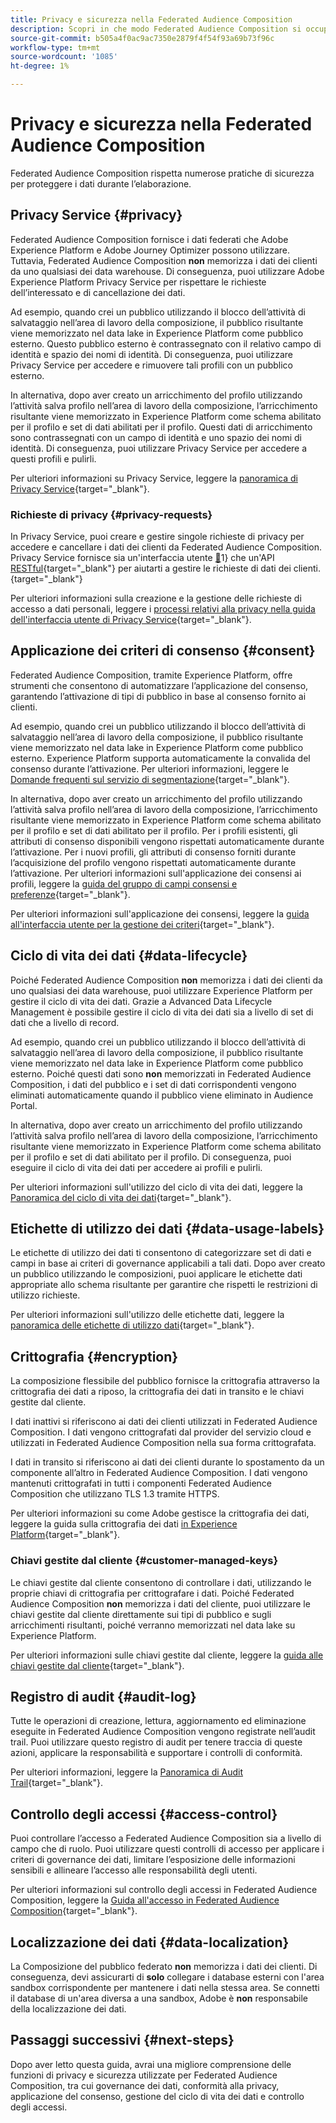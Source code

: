 ```yaml
---
title: Privacy e sicurezza nella Federated Audience Composition
description: Scopri in che modo Federated Audience Composition si occupa della privacy e della sicurezza dei dati utente, incluse funzioni quali governance dei dati, applicazione del consenso, controllo degli accessi, crittografia dei dati e conformità alla privacy.
source-git-commit: b505a4f0ac9ac7350e2879f4f54f93a69b73f96c
workflow-type: tm+mt
source-wordcount: '1085'
ht-degree: 1%

---
```



# Privacy e sicurezza nella Federated Audience Composition

Federated Audience Composition rispetta numerose pratiche di sicurezza per proteggere i dati durante l’elaborazione.

## Privacy Service {#privacy}

Federated Audience Composition fornisce i dati federati che Adobe Experience Platform e Adobe Journey Optimizer possono utilizzare. Tuttavia, Federated Audience Composition **non** memorizza i dati dei clienti da uno qualsiasi dei data warehouse. Di conseguenza, puoi utilizzare Adobe Experience Platform Privacy Service per rispettare le richieste dell’interessato e di cancellazione dei dati.

Ad esempio, quando crei un pubblico utilizzando il blocco dell’attività di salvataggio nell’area di lavoro della composizione, il pubblico risultante viene memorizzato nel data lake in Experience Platform come pubblico esterno. Questo pubblico esterno è contrassegnato con il relativo campo di identità e spazio dei nomi di identità. Di conseguenza, puoi utilizzare Privacy Service per accedere e rimuovere tali profili con un pubblico esterno.

In alternativa, dopo aver creato un arricchimento del profilo utilizzando l’attività salva profilo nell’area di lavoro della composizione, l’arricchimento risultante viene memorizzato in Experience Platform come schema abilitato per il profilo e set di dati abilitati per il profilo. Questi dati di arricchimento sono contrassegnati con un campo di identità e uno spazio dei nomi di identità. Di conseguenza, puoi utilizzare Privacy Service per accedere a questi profili e pulirli.

Per ulteriori informazioni su Privacy Service, leggere la [panoramica di Privacy Service](https://experienceleague.adobe.com/en/docs/experience-platform/privacy/home){target="_blank"}.

### Richieste di privacy {#privacy-requests}

In Privacy Service, puoi creare e gestire singole richieste di privacy per accedere e cancellare i dati dei clienti da Federated Audience Composition. Privacy Service fornisce sia un&#39;interfaccia utente [&#128279;](https://experienceleague.adobe.com/docs/experience-platform/privacy/ui/user-guide.html?lang=it)1&rbrace; che un&#39;API [RESTful](https://experienceleague.adobe.com/it/docs/experience-platform/privacy/api/overview){target="_blank"} per aiutarti a gestire le richieste di dati dei clienti.{target="_blank"}

Per ulteriori informazioni sulla creazione e la gestione delle richieste di accesso a dati personali, leggere i [processi relativi alla privacy nella guida dell&#39;interfaccia utente di Privacy Service](https://experienceleague.adobe.com/en/docs/experience-platform/privacy/ui/user-guide){target="_blank"}.

## Applicazione dei criteri di consenso {#consent}

Federated Audience Composition, tramite Experience Platform, offre strumenti che consentono di automatizzare l’applicazione del consenso, garantendo l’attivazione di tipi di pubblico in base al consenso fornito ai clienti.

Ad esempio, quando crei un pubblico utilizzando il blocco dell’attività di salvataggio nell’area di lavoro della composizione, il pubblico risultante viene memorizzato nel data lake in Experience Platform come pubblico esterno. Experience Platform supporta automaticamente la convalida del consenso durante l’attivazione. Per ulteriori informazioni, leggere le [Domande frequenti sul servizio di segmentazione](https://experienceleague.adobe.com/en/docs/experience-platform/segmentation/faq#consent){target="_blank"}.

In alternativa, dopo aver creato un arricchimento del profilo utilizzando l’attività salva profilo nell’area di lavoro della composizione, l’arricchimento risultante viene memorizzato in Experience Platform come schema abilitato per il profilo e set di dati abilitato per il profilo. Per i profili esistenti, gli attributi di consenso disponibili vengono rispettati automaticamente durante l’attivazione. Per i nuovi profili, gli attributi di consenso forniti durante l’acquisizione del profilo vengono rispettati automaticamente durante l’attivazione. Per ulteriori informazioni sull&#39;applicazione dei consensi ai profili, leggere la [guida del gruppo di campi consensi e preferenze](https://experienceleague.adobe.com/en/docs/experience-platform/xdm/field-groups/profile/consents){target="_blank"}.

Per ulteriori informazioni sull&#39;applicazione dei consensi, leggere la [guida all&#39;interfaccia utente per la gestione dei criteri](https://experienceleague.adobe.com/en/docs/experience-platform/data-governance/policies/user-guide#consent-policy){target="_blank"}.

## Ciclo di vita dei dati {#data-lifecycle}

Poiché Federated Audience Composition **non** memorizza i dati dei clienti da uno qualsiasi dei data warehouse, puoi utilizzare Experience Platform per gestire il ciclo di vita dei dati. Grazie a Advanced Data Lifecycle Management è possibile gestire il ciclo di vita dei dati sia a livello di set di dati che a livello di record.

Ad esempio, quando crei un pubblico utilizzando il blocco dell’attività di salvataggio nell’area di lavoro della composizione, il pubblico risultante viene memorizzato nel data lake in Experience Platform come pubblico esterno. Poiché questi dati sono **non** memorizzati in Federated Audience Composition, i dati del pubblico e i set di dati corrispondenti vengono eliminati automaticamente quando il pubblico viene eliminato in Audience Portal.

In alternativa, dopo aver creato un arricchimento del profilo utilizzando l’attività salva profilo nell’area di lavoro della composizione, l’arricchimento risultante viene memorizzato in Experience Platform come schema abilitato per il profilo e set di dati abilitato per il profilo. Di conseguenza, puoi eseguire il ciclo di vita dei dati per accedere ai profili e pulirli.

Per ulteriori informazioni sull&#39;utilizzo del ciclo di vita dei dati, leggere la [Panoramica del ciclo di vita dei dati](https://experienceleague.adobe.com/en/docs/experience-platform/data-lifecycle/home){target="_blank"}.

## Etichette di utilizzo dei dati {#data-usage-labels}

Le etichette di utilizzo dei dati ti consentono di categorizzare set di dati e campi in base ai criteri di governance applicabili a tali dati. Dopo aver creato un pubblico utilizzando le composizioni, puoi applicare le etichette dati appropriate allo schema risultante per garantire che rispetti le restrizioni di utilizzo richieste.

Per ulteriori informazioni sull&#39;utilizzo delle etichette dati, leggere la [panoramica delle etichette di utilizzo dati](https://experienceleague.adobe.com/en/docs/experience-platform/data-governance/labels/overview){target="_blank"}.

## Crittografia {#encryption}

La composizione flessibile del pubblico fornisce la crittografia attraverso la crittografia dei dati a riposo, la crittografia dei dati in transito e le chiavi gestite dal cliente.

I dati inattivi si riferiscono ai dati dei clienti utilizzati in Federated Audience Composition. I dati vengono crittografati dal provider del servizio cloud e utilizzati in Federated Audience Composition nella sua forma crittografata.

I dati in transito si riferiscono ai dati dei clienti durante lo spostamento da un componente all’altro in Federated Audience Composition. I dati vengono mantenuti crittografati in tutti i componenti Federated Audience Composition che utilizzano TLS 1.3 tramite HTTPS.

Per ulteriori informazioni su come Adobe gestisce la crittografia dei dati, leggere la guida sulla crittografia dei dati [in Experience Platform](https://experienceleague.adobe.com/en/docs/experience-platform/landing/governance-privacy-security/encryption){target="_blank"}.

### Chiavi gestite dal cliente {#customer-managed-keys}

Le chiavi gestite dal cliente consentono di controllare i dati, utilizzando le proprie chiavi di crittografia per crittografare i dati. Poiché Federated Audience Composition **non** memorizza i dati del cliente, puoi utilizzare le chiavi gestite dal cliente direttamente sui tipi di pubblico e sugli arricchimenti risultanti, poiché verranno memorizzati nel data lake su Experience Platform.

Per ulteriori informazioni sulle chiavi gestite dal cliente, leggere la [guida alle chiavi gestite dal cliente](https://experienceleague.adobe.com/en/docs/experience-platform/landing/governance-privacy-security/customer-managed-keys/overview){target="_blank"}.

## Registro di audit {#audit-log}

Tutte le operazioni di creazione, lettura, aggiornamento ed eliminazione eseguite in Federated Audience Composition vengono registrate nell’audit trail. Puoi utilizzare questo registro di audit per tenere traccia di queste azioni, applicare la responsabilità e supportare i controlli di conformità.

Per ulteriori informazioni, leggere la [Panoramica di Audit Trail](/help/admin/audit-trail.md){target="_blank"}.

## Controllo degli accessi {#access-control}

Puoi controllare l’accesso a Federated Audience Composition sia a livello di campo che di ruolo. Puoi utilizzare questi controlli di accesso per applicare i criteri di governance dei dati, limitare l’esposizione delle informazioni sensibili e allineare l’accesso alle responsabilità degli utenti.

Per ulteriori informazioni sul controllo degli accessi in Federated Audience Composition, leggere la [Guida all&#39;accesso in Federated Audience Composition](/help/start/feature-access.md){target="_blank"}.

## Localizzazione dei dati {#data-localization}

La Composizione del pubblico federato **non** memorizza i dati dei clienti. Di conseguenza, devi assicurarti di **solo** collegare i database esterni con l&#39;area sandbox corrispondente per mantenere i dati nella stessa area. Se connetti il database di un&#39;area diversa a una sandbox, Adobe è **non** responsabile della localizzazione dei dati.

## Passaggi successivi {#next-steps}

Dopo aver letto questa guida, avrai una migliore comprensione delle funzioni di privacy e sicurezza utilizzate per Federated Audience Composition, tra cui governance dei dati, conformità alla privacy, applicazione del consenso, gestione del ciclo di vita dei dati e controllo degli accessi.
